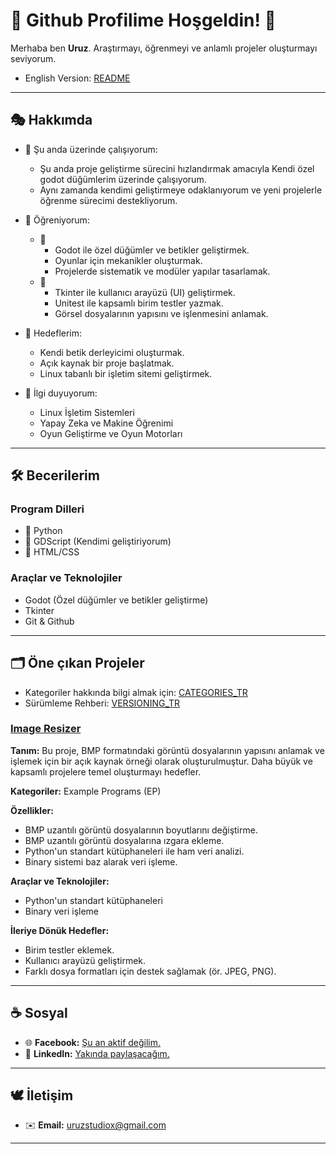 # 🐺 Github Profilime Hoşgeldin! 🍁
Merhaba ben **Uruz**. Araştırmayı, öğrenmeyi ve anlamlı projeler oluşturmayı seviyorum.
- English Version: [README](README.md)

---

## 🎭 Hakkımda
- 📑 Şu anda üzerinde çalışıyorum:
  <!-- - Şu anda proje geliştirme sürecini hızlandırmak amacıyla Python 
  modülleri üzerinde çalışıyorum.-->
  - Şu anda proje geliştirme sürecini hızlandırmak amacıyla Kendi özel godot
  düğümlerim üzerinde çalışıyorum.
  - Aynı zamanda kendimi geliştirmeye odaklanıyorum ve yeni projelerle öğrenme
  sürecimi destekliyorum.
  
- 🌱 Öğreniyorum:
  - 🥇
    - Godot ile özel düğümler ve betikler geliştirmek.
    - Oyunlar için mekanikler oluşturmak.
    - Projelerde sistematik ve modüler yapılar tasarlamak.
  - 🥈
    - Tkinter ile kullanıcı arayüzü (UI) geliştirmek.
    - Unitest ile kapsamlı birim testler yazmak.
    - Görsel dosyalarının yapısını ve işlenmesini anlamak.

- 🎯 Hedeflerim:
  - Kendi betik derleyicimi oluşturmak.
  - Açık kaynak bir proje başlatmak.
  - Linux tabanlı bir işletim sitemi geliştirmek.

- 🔎 İlgi duyuyorum:
  - Linux İşletim Sistemleri
  - Yapay Zeka ve Makine Öğrenimi
  - Oyun Geliştirme ve Oyun Motorları

---

## 🛠️ Becerilerim

### Program Dilleri
- 🥇 Python
- 🥈 GDScript (Kendimi geliştiriyorum)
- 🥉 HTML/CSS

###  Araçlar ve Teknolojiler
- Godot (Özel düğümler ve betikler geliştirme)
- Tkinter
- Git & Github

---

## 🗂️ Öne çıkan Projeler
- Kategoriler hakkında bilgi almak için: [CATEGORIES_TR](docs/tr/CATEGORIES_TR.md)
- Sürümleme Rehberi: [VERSIONING_TR](docs/tr/VERSIONING_TR.md) 

### [Image Resizer](https://github.com/uruzstudiox/ImageResizer)
**Tanım:**
Bu proje, BMP formatındaki görüntü dosyalarının yapısını anlamak ve işlemek
için bir açık kaynak örneği olarak oluşturulmuştur. Daha büyük ve kapsamlı 
projelere temel oluşturmayı hedefler.

**Kategoriler:** Example Programs (EP)

**Özellikler:**
- BMP uzantılı görüntü dosyalarının boyutlarını değiştirme.
- BMP uzantılı görüntü dosyalarına ızgara ekleme.
- Python'un standart kütüphaneleri ile ham veri analizi.
- Binary sistemi baz alarak veri işleme.

**Araçlar ve Teknolojiler:**
- Python'un standart kütüphaneleri
- Binary veri işleme

**İleriye Dönük Hedefler:**
- Birim testler eklemek.
- Kullanıcı arayüzü geliştirmek.
- Farklı dosya formatları için destek sağlamak (ör. JPEG, PNG).

---

## ☕ Sosyal
- 🌐 **Facebook:** [Şu an aktif değilim.]()
- 🤝 **LinkedIn:** [Yakında paylaşacağım.]()

---

## 🕊️ İletişim
  - ✉️ **Email:** [uruzstudiox@gmail.com](mailto:uruzstudiox@gmail.com)

---